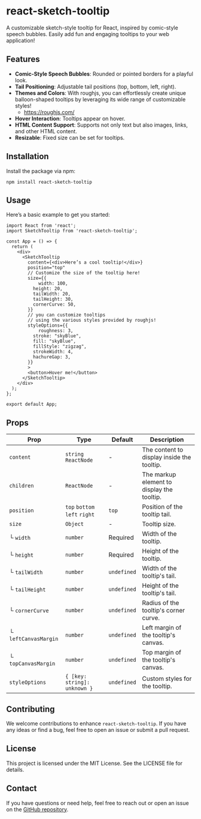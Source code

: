 # react-sketch-tooltip

A customizable sketch-style tooltip for React, inspired by comic-style speech bubbles. Easily add fun and engaging tooltips to your web application!

## Features

- **Comic-Style Speech Bubbles**: Rounded or pointed borders for a playful look.
- **Tail Positioning**: Adjustable tail positions (top, bottom, left, right).
- **Themes and Colors**: With roughjs, you can effortlessly create unique balloon-shaped tooltips by leveraging its wide range of customizable styles!
    - https://roughjs.com/
- **Hover Interaction**: Tooltips appear on hover.
- **HTML Content Support**: Supports not only text but also images, links, and other HTML content.
- **Resizable**: Fixed size can be set for tooltips.

## Installation

Install the package via npm:

```
npm install react-sketch-tooltip
```

## Usage

Here’s a basic example to get you started:

```tsx
import React from 'react';
import SketchTooltip from 'react-sketch-tooltip';

const App = () => {
  return (
    <div>
      <SketchTooltip
        content={<div>Here’s a cool tooltip!</div>}
        position="top"
        // Customize the size of the tooltip here!
        size={{
	        width: 100,
          height: 20,
          tailWidth: 20,
          tailHeight: 30,
          cornerCurve: 50,
        }}
        // you can customize tooltips
        // using the various styles provided by roughjs!        
        styleOptions={{
	        roughness: 3,
          stroke: "skyBlue",
          fill: "skyBlue",
          fillStyle: "zigzag",
          strokeWidth: 4,
          hachureGap: 3,
        }}
        >
        <button>Hover me!</button>
      </SketchTooltip>
    </div>
  );
};

export default App;
```

## Props

| Prop | Type | Default | Description |
| --- | --- | --- | --- |
| `content` | `string` `ReactNode` | - | The content to display inside the tooltip. |
| `children` | `ReactNode` | - | The markup element to display the tooltip. |
| `position` | `top` `bottom` `left` `right` | `top` | Position of the tooltip tail. |
| `size` | `Object` | - | Tooltip size. |
| └ `width` | `number` | Required | Width of the tooltip. |
| └ `height` | `number` | Required | Height of the tooltip. |
| └ `tailWidth` | `number` | `undefined` | Width of the tooltip's tail. |
| └ `tailHeight` | `number` | `undefined` | Height of the tooltip's tail. |
| └ `cornerCurve` | `number` | `undefined` | Radius of the tooltip's corner curve. |
| └ `leftCanvasMargin` | `number` | `undefined` | Left margin of the tooltip's canvas. |
| └ `topCanvasMargin` | `number` | `undefined` | Top margin of the tooltip's canvas. |
| `styleOptions` | `{ [key: string]: unknown }` | `undefined` | Custom styles for the tooltip. |

## Contributing

We welcome contributions to enhance `react-sketch-tooltip`. If you have any ideas or find a bug, feel free to open an issue or submit a pull request.

## License

This project is licensed under the MIT License. See the LICENSE file for details.

## Contact

If you have questions or need help, feel free to reach out or open an issue on the [GitHub repository](https://github.com/sandeulju/react-sketch-tooltip).
